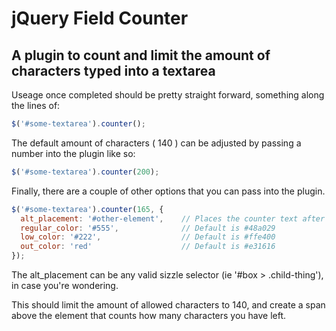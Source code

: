 # jQuery Field Counter
## A plugin to count and limit the amount of characters typed into a textarea

Useage once completed should be pretty straight forward, something along the lines of:

```javascript
$('#some-textarea').counter();
```

The default amount of characters ( 140 ) can be adjusted by passing a number into the plugin like so:

```javascript
$('#some-textarea').counter(200);
```

Finally, there are a couple of other options that you can pass into the plugin.

```javascript
$('#some-textarea').counter(165, {
  alt_placement: '#other-element',    // Places the counter text after some other element
  regular_color: '#555',              // Default is #48a029
  low_color: '#222',                  // Default is #ffe400
  out_color: 'red'                    // Default is #e31616
});
```

The alt_placement can be any valid sizzle selector (ie '#box > .child-thing'), in case you're wondering.

This should limit the amount of allowed characters to 140, and create a span above the element that counts how many characters you have left.
